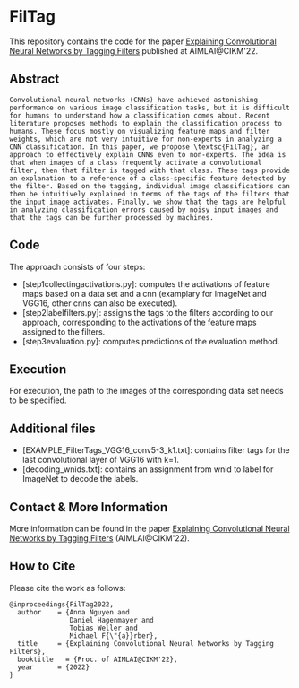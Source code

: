 # FilTag
This repository contains the code for the paper [Explaining Convolutional Neural Networks by Tagging Filters](https://arxiv.org/pdf/2109.09389.pdf) published at AIMLAI@CIKM'22.

## Abstract
```
Convolutional neural networks (CNNs) have achieved astonishing performance on various image classification tasks, but it is difficult for humans to understand how a classification comes about. Recent literature proposes methods to explain the classification process to humans. These focus mostly on visualizing feature maps and filter weights, which are not very intuitive for non-experts in analyzing a CNN classification. In this paper, we propose \textsc{FilTag}, an approach to effectively explain CNNs even to non-experts. The idea is that when images of a class frequently activate a convolutional filter, then that filter is tagged with that class. These tags provide an explanation to a reference of a class-specific feature detected by the filter. Based on the tagging, individual image classifications can then be intuitively explained in terms of the tags of the filters that the input image activates. Finally, we show that the tags are helpful in analyzing classification errors caused by noisy input images and that the tags can be further processed by machines.
```

## Code
The approach consists of four steps:
* [step1collectingactivations.py]: computes the activations of feature maps based on a data set and a cnn (examplary for ImageNet and VGG16, other cnns can also be executed).
* [step2labelfilters.py]: assigns the tags to the filters according to our approach, corresponding to the activations of the feature maps assigned to the filters.
* [step3evaluation.py]: computes predictions of the evaluation method.

## Execution
For execution, the path to the images of the corresponding data set needs to be specified. 

## Additional files
* [EXAMPLE_FilterTags_VGG16_conv5-3_k1.txt]: contains filter tags for the last convolutional layer of VGG16 with k=1.
* [decoding_wnids.txt]: contains an assignment from wnid to label for ImageNet to decode the labels.

## Contact & More Information
More information can be found in the paper [Explaining Convolutional Neural Networks by Tagging Filters](https://arxiv.org/pdf/2109.09389.pdf) (AIMLAI@CIKM'22).

## How to Cite
Please cite the work as follows:
```
@inproceedings{FilTag2022,
  author    = {Anna Nguyen and
               Daniel Hagenmayer and
               Tobias Weller and
               Michael F{\"{a}}rber},
  title     = {Explaining Convolutional Neural Networks by Tagging Filters},
  booktitle   = {Proc. of AIMLAI@CIKM'22},
  year      = {2022}
}
```